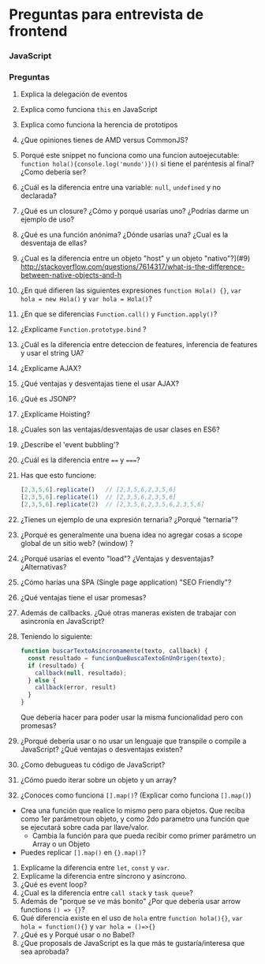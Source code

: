 # Preguntas para entrevista de frontend
### JavaScript

### Preguntas
1. Explica la delegación de eventos
1. Explica como funciona `this` en JavaScript
1. Explica como funciona la herencia de prototipos
1. ¿Que opiniones tienes de AMD versus CommonJS?
1. Porqué este snippet no funciona como una funcion autoejecutable: `function hola(){console.log('mundo')}()` si tiene el paréntesis al final? ¿Como debería ser?
1. ¿Cuál es la diferencia entre una variable: `null`, `undefined` y no declarada?
1. ¿Qué es un closure? ¿Cómo y porqué usarías uno? ¿Podrías darme un ejemplo de uso?
1. ¿Qué es una función anónima? ¿Dónde usarías una? ¿Cual es la desventaja de ellas?
1. ¿Cual es la diferencia entre un objeto "host" y un objeto "nativo"?](#9) http://stackoverflow.com/questions/7614317/what-is-the-difference-between-native-objects-and-h
1. ¿En qué difieren las siguientes expresiones `function Hola() {}`, `var hola = new Hola()` y `var hola = Hola()`?
1. ¿En que se diferencias `Function.call()` y `Function.apply()`?
1. ¿Explícame `Function.prototype.bind` ?
1. ¿Cuál es la diferencia entre deteccion de features, inferencia de features y usar el string UA?
1. ¿Explícame AJAX?
1. ¿Qué ventajas y desventajas tiene el usar AJAX?
1. ¿Qué es JSONP?
1. ¿Explícame Hoisting?
1. ¿Cuales son las ventajas/desventajas de usar clases en ES6?
1. ¿Describe el 'event bubbling'?
1. ¿Cuál es la diferencia entre `==` y `===`?
1. Has que esto funcione:
    ```javascript
    [2,3,5,6].replicate()   // [2,3,5,6,2,3,5,6]
    [2,3,5,6].replicate(1)  // [2,3,5,6,2,3,5,6]
    [2,3,5,6].replicate(2)  // [2,3,5,6,2,3,5,6,2,3,5,6]
    ```
1. ¿Tienes un ejemplo de una expresión ternaria? ¿Porqué "ternaria"?
1. ¿Porqué es generalmente una buena idea no agregar cosas a scope global de un sitio web? (window) ?
1. ¿Porqué usarías el evento "load"? ¿Ventajas y desventajas? ¿Alternativas?
1. ¿Cómo harías una SPA (Single page application) "SEO Friendly"?
1. ¿Qué ventajas tiene el usar promesas?
1. Además de callbacks. ¿Qué otras maneras existen de trabajar con asincronía en JavaScript?
1. Teniendo lo siguiente:
    ```javascript
    function buscarTextoAsíncronamente(texto, callback) {
      const resultado = funcionQueBuscaTextoEnUnOrigen(texto);
      if (resultado) {
        callback(null, resultado);
      } else {
        callback(error, result)
      }
    }
    ```

    Que debería hacer para poder usar la misma funcionalidad pero con promesas?

1. ¿Porqué debería usar o no usar un lenguaje que transpile o compile a JavaScript? ¿Qué ventajas o desventajas existen?
1. ¿Como debugueas tu código de JavaScript?
1. ¿Cómo puedo iterar sobre un objeto y un array?
1. ¿Conoces como funciona `[].map()`? (Explicar como funciona `[].map()`)
  - Crea una función que realice lo mismo pero para objetos. Que reciba como 1er parámetroun objeto, y como 2do parametro una función que se ejecutará sobre cada par llave/valor.
    - Cambia la función para que pueda recibir como primer parámetro un Array o un Objeto
  - Puedes replicar `[].map()` en `{}.map()`?
1. Explícame la diferencia entre `let`, `const` y `var`.
1. Explícame la diferencia entre síncrono y asíncrono.
1. ¿Qué es event loop?
  1. ¿Cual es la diferencia entre `call stack` y `task queue`?
1. Además de "porque se ve más bonito" ¿Por que debería usar arrow functions `() => {}`?
1. Qué diferencia existe en el uso de `hola` entre `function hola(){}`, `var hola = function(){}` y `var hola = ()=>{}`
1. ¿Qué es y Porqué usar o no Babel?
1. ¿Que proposals de JavaScript es la que más te gustaría/interesa que sea aprobada?
